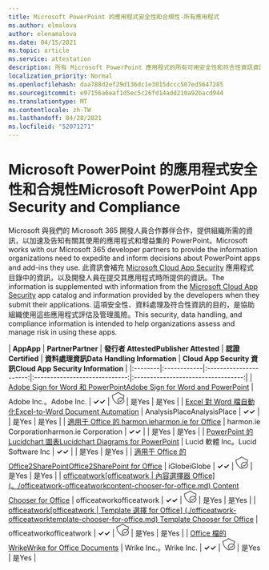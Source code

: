 ```yaml
---
title: Microsoft PowerPoint 的應用程式安全性和合規性-所有應用程式
ms.author: elmalova
author: elenamalova
ms.date: 04/15/2021
ms.topic: article
ms.service: attestation
description: 所有 Microsoft PowerPoint 應用程式的所有可用安全性和符合性資訊資訊。
localization_priority: Normal
ms.openlocfilehash: daa788d2ef29d136dc1e3015dccc507ed5647285
ms.sourcegitcommit: e97156a6eaf1d5ec5c26fd14add210a92bacd944
ms.translationtype: MT
ms.contentlocale: zh-TW
ms.lasthandoff: 04/28/2021
ms.locfileid: "52071271"
---
```

# <a name="microsoft-powerpoint-app-security-and-compliance"></a><span data-ttu-id="354be-103">Microsoft PowerPoint 的應用程式安全性和合規性</span><span class="sxs-lookup"><span data-stu-id="354be-103">Microsoft PowerPoint App Security and Compliance</span></span>

<span data-ttu-id="354be-104">Microsoft 與我們的 Microsoft 365 開發人員合作夥伴合作，提供組織所需的資訊，以加速及告知有關其使用的應用程式和增益集的 PowerPoint。</span><span class="sxs-lookup"><span data-stu-id="354be-104">Microsoft works with our Microsoft 365 developer partners to provide the information organizations need to expedite and inform decisions about PowerPoint apps and add-ins they use.</span></span> <span data-ttu-id="354be-105">此資訊會補充 [Microsoft Cloud App Security](https://www.microsoft.com/en-us/enterprise-mobility-security/cloud-app-security) 應用程式目錄中的資訊，以及開發人員在提交其應用程式時所提供的資訊。</span><span class="sxs-lookup"><span data-stu-id="354be-105">The information is supplemented with information from the [Microsoft Cloud App Security](https://www.microsoft.com/en-us/enterprise-mobility-security/cloud-app-security) app catalog and information provided by the developers when they submit their applications.</span></span> <span data-ttu-id="354be-106">這項安全性、資料處理及符合性資訊的目的，是協助組織使用這些應用程式評估及管理風險。</span><span class="sxs-lookup"><span data-stu-id="354be-106">This security, data handling, and compliance information is intended to help organizations assess and manage risk in using these apps.</span></span>

| <span data-ttu-id="354be-107">**App**</span><span class="sxs-lookup"><span data-stu-id="354be-107">**App**</span></span> | <span data-ttu-id="354be-108">**Partner**</span><span class="sxs-lookup"><span data-stu-id="354be-108">**Partner**</span></span> | <span data-ttu-id="354be-109">**發行者 Attested**</span><span class="sxs-lookup"><span data-stu-id="354be-109">**Publisher Attested**</span></span> | <span data-ttu-id="354be-110">**認證**</span><span class="sxs-lookup"><span data-stu-id="354be-110">**Certified**</span></span> | <span data-ttu-id="354be-111">**資料處理資訊**</span><span class="sxs-lookup"><span data-stu-id="354be-111">**Data Handling Information**</span></span> | <span data-ttu-id="354be-112">**Cloud App Security 資訊**</span><span class="sxs-lookup"><span data-stu-id="354be-112">**Cloud App Security Information**</span></span> |
|:--------|:------------|:----------------------:|:-----------------------------:|:----------------------------------:|
| [<span data-ttu-id="354be-113">Adobe Sign for Word 和 PowerPoint</span><span class="sxs-lookup"><span data-stu-id="354be-113">Adobe Sign for Word and PowerPoint</span></span>](./adobe-inc-sign-for-word-and-powerpoint.md) | <span data-ttu-id="354be-114">Adobe Inc.。</span><span class="sxs-lookup"><span data-stu-id="354be-114">Adobe Inc.</span></span> | <span data-ttu-id="354be-115">**✓**</span><span class="sxs-lookup"><span data-stu-id="354be-115">**✓**</span></span> | <img alt="Certified application badge" src="../media/certified-badge.png" height="25" width="25" /> | <span data-ttu-id="354be-116">是</span><span class="sxs-lookup"><span data-stu-id="354be-116">Yes</span></span> | <span data-ttu-id="354be-117">是</span><span class="sxs-lookup"><span data-stu-id="354be-117">Yes</span></span> |
| [<span data-ttu-id="354be-118">Excel 對 Word 檔自動化</span><span class="sxs-lookup"><span data-stu-id="354be-118">Excel-to-Word Document Automation</span></span>](./analysisplace-excel-to-word-document-automation.md) | <span data-ttu-id="354be-119">AnalysisPlace</span><span class="sxs-lookup"><span data-stu-id="354be-119">AnalysisPlace</span></span> | <span data-ttu-id="354be-120">**✓**</span><span class="sxs-lookup"><span data-stu-id="354be-120">**✓**</span></span> |  | <span data-ttu-id="354be-121">是</span><span class="sxs-lookup"><span data-stu-id="354be-121">Yes</span></span> | <span data-ttu-id="354be-122">是</span><span class="sxs-lookup"><span data-stu-id="354be-122">Yes</span></span> |
| [<span data-ttu-id="354be-123">適用于 Office 的 harmon.ie</span><span class="sxs-lookup"><span data-stu-id="354be-123">harmon.ie for Office</span></span>](./harmonie-corporation-for-office.md) | <span data-ttu-id="354be-124">harmon.ie Corporation</span><span class="sxs-lookup"><span data-stu-id="354be-124">harmon.ie Corporation</span></span> | <span data-ttu-id="354be-125">**✓**</span><span class="sxs-lookup"><span data-stu-id="354be-125">**✓**</span></span> |  | <span data-ttu-id="354be-126">是</span><span class="sxs-lookup"><span data-stu-id="354be-126">Yes</span></span> | <span data-ttu-id="354be-127">是</span><span class="sxs-lookup"><span data-stu-id="354be-127">Yes</span></span> |
| [<span data-ttu-id="354be-128">PowerPoint 的 Lucidchart 圖表</span><span class="sxs-lookup"><span data-stu-id="354be-128">Lucidchart Diagrams for PowerPoint</span></span>](./lucid-software-inc-lucidchart-diagrams-for-powerpoint.md) | <span data-ttu-id="354be-129">Lucid 軟體 Inc。</span><span class="sxs-lookup"><span data-stu-id="354be-129">Lucid Software Inc</span></span> | <span data-ttu-id="354be-130">**✓**</span><span class="sxs-lookup"><span data-stu-id="354be-130">**✓**</span></span> |  | <span data-ttu-id="354be-131">是</span><span class="sxs-lookup"><span data-stu-id="354be-131">Yes</span></span> | <span data-ttu-id="354be-132">是</span><span class="sxs-lookup"><span data-stu-id="354be-132">Yes</span></span> |
| [<span data-ttu-id="354be-133">適用于 Office 的 Office2SharePoint</span><span class="sxs-lookup"><span data-stu-id="354be-133">Office2SharePoint for Office</span></span>](./iglobe-office2sharepoint-for-office.md) | <span data-ttu-id="354be-134">iGlobe</span><span class="sxs-lookup"><span data-stu-id="354be-134">iGlobe</span></span> | <span data-ttu-id="354be-135">**✓**</span><span class="sxs-lookup"><span data-stu-id="354be-135">**✓**</span></span> | <img alt="Certified application badge" src="../media/certified-badge.png" height="25" width="25" /> | <span data-ttu-id="354be-136">是</span><span class="sxs-lookup"><span data-stu-id="354be-136">Yes</span></span> | <span data-ttu-id="354be-137">是</span><span class="sxs-lookup"><span data-stu-id="354be-137">Yes</span></span> |
| <span data-ttu-id="354be-138">[officeatwork</span><span class="sxs-lookup"><span data-stu-id="354be-138">[officeatwork</span></span> | <span data-ttu-id="354be-139">內容選擇器 Office] (。/officeatwork-officeatworkcontent-chooser-for-office.md) </span><span class="sxs-lookup"><span data-stu-id="354be-139">Content Chooser for Office](./officeatwork-officeatworkcontent-chooser-for-office.md)</span></span> | <span data-ttu-id="354be-140">officeatwork</span><span class="sxs-lookup"><span data-stu-id="354be-140">officeatwork</span></span> | <span data-ttu-id="354be-141">**✓**</span><span class="sxs-lookup"><span data-stu-id="354be-141">**✓**</span></span> | <img alt="Certified application badge" src="../media/certified-badge.png" height="25" width="25" /> | <span data-ttu-id="354be-142">是</span><span class="sxs-lookup"><span data-stu-id="354be-142">Yes</span></span> | <span data-ttu-id="354be-143">是</span><span class="sxs-lookup"><span data-stu-id="354be-143">Yes</span></span> |
| <span data-ttu-id="354be-144">[officeatwork</span><span class="sxs-lookup"><span data-stu-id="354be-144">[officeatwork</span></span> | <span data-ttu-id="354be-145">Template 選擇 for Office] (./officeatwork-officeatworktemplate-chooser-for-office.md) </span><span class="sxs-lookup"><span data-stu-id="354be-145">Template Chooser for Office](./officeatwork-officeatworktemplate-chooser-for-office.md)</span></span> | <span data-ttu-id="354be-146">officeatwork</span><span class="sxs-lookup"><span data-stu-id="354be-146">officeatwork</span></span> | <span data-ttu-id="354be-147">**✓**</span><span class="sxs-lookup"><span data-stu-id="354be-147">**✓**</span></span> | <img alt="Certified application badge" src="../media/certified-badge.png" height="25" width="25" /> | <span data-ttu-id="354be-148">是</span><span class="sxs-lookup"><span data-stu-id="354be-148">Yes</span></span> | <span data-ttu-id="354be-149">是</span><span class="sxs-lookup"><span data-stu-id="354be-149">Yes</span></span> |
| [<span data-ttu-id="354be-150">Office 檔的 Wrike</span><span class="sxs-lookup"><span data-stu-id="354be-150">Wrike for Office Documents</span></span>](./wrike-inc-for-office-documents.md) | <span data-ttu-id="354be-151">Wrike Inc.。</span><span class="sxs-lookup"><span data-stu-id="354be-151">Wrike Inc.</span></span> | <span data-ttu-id="354be-152">**✓**</span><span class="sxs-lookup"><span data-stu-id="354be-152">**✓**</span></span> | <img alt="Certified application badge" src="../media/certified-badge.png" height="25" width="25" /> | <span data-ttu-id="354be-153">是</span><span class="sxs-lookup"><span data-stu-id="354be-153">Yes</span></span> | <span data-ttu-id="354be-154">是</span><span class="sxs-lookup"><span data-stu-id="354be-154">Yes</span></span> |
